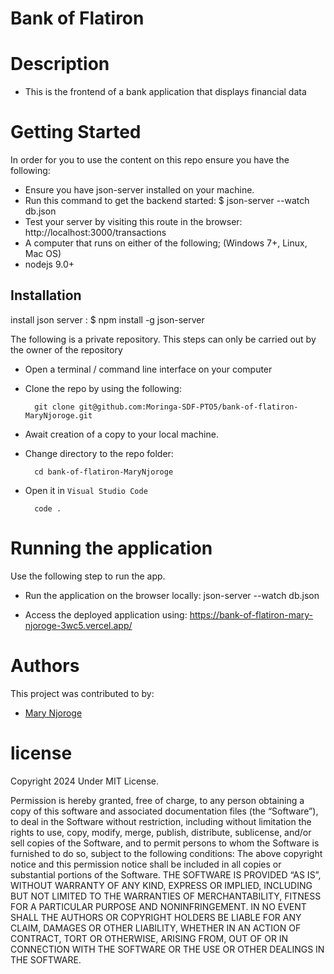 # Bank of Flatiron

# Description
- This is the frontend of a bank application that displays financial
data


# Getting Started
In order for you to use the content on this repo ensure you have the following:
- Ensure you have json-server installed on your machine.
- Run this command to get the backend started: $ json-server --watch db.json
- Test your server by visiting this route in the browser: http://localhost:3000/transactions
- A computer that runs on either of the following; (Windows 7+, Linux, Mac OS)
- nodejs 9.0+

## Installation

install json server : $ npm install -g json-server

The following is a private repository. This steps can only be carried out by the owner of the repository
- Open a terminal / command line interface on your computer
- Clone the repo by using the following:

        git clone git@github.com:Moringa-SDF-PTO5/bank-of-flatiron-MaryNjoroge.git

- Await creation of a copy to your local machine.
- Change directory to the repo folder:

        cd bank-of-flatiron-MaryNjoroge

- Open it in ``Visual Studio Code``

        code .


# Running the application

Use the following step to run the app.

- Run the application on the browser locally: json-server --watch db.json

- Access the deployed application using: https://bank-of-flatiron-mary-njoroge-3wc5.vercel.app/

# Authors
This project was contributed to by:
- [Mary Njoroge](https://github.com/njoroge-mary/)

# license
Copyright 2024 Under MIT License.

Permission is hereby granted, free of charge, to any person obtaining a copy of this software and associated documentation files (the “Software”), to deal in the Software without restriction, including without limitation the rights to use, copy, modify, merge, publish, distribute, sublicense, and/or sell copies of the Software, and to permit persons to whom the Software is furnished to do so, subject to the following conditions:
The above copyright notice and this permission notice shall be included in all copies or substantial portions of the Software.
THE SOFTWARE IS PROVIDED “AS IS”, WITHOUT WARRANTY OF ANY KIND, EXPRESS OR IMPLIED, INCLUDING BUT NOT LIMITED TO THE WARRANTIES OF MERCHANTABILITY, FITNESS FOR A PARTICULAR PURPOSE AND NONINFRINGEMENT. IN NO EVENT SHALL THE AUTHORS OR COPYRIGHT HOLDERS BE LIABLE FOR ANY CLAIM, DAMAGES OR OTHER LIABILITY, WHETHER IN AN ACTION OF CONTRACT, TORT OR OTHERWISE, ARISING FROM, OUT OF OR IN CONNECTION WITH THE SOFTWARE OR THE USE OR OTHER DEALINGS IN THE SOFTWARE.

